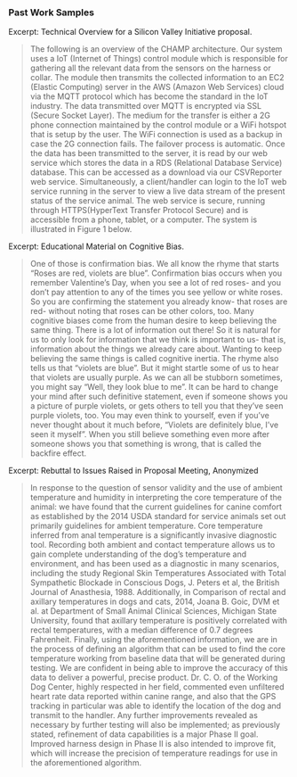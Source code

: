 
### Past Work Samples


Excerpt: Technical Overview for a Silicon Valley Initiative proposal. 

>The following is an overview of the CHAMP architecture. Our system uses a IoT (Internet of Things) control module which is responsible for gathering all the relevant data from the sensors on the harness or collar. The module then transmits the collected information to an EC2 (Elastic Computing) server in the AWS (Amazon Web Services) cloud via the MQTT protocol which has become the standard in the IoT industry. The data transmitted over MQTT is encrypted via SSL (Secure Socket Layer). The medium for the transfer is either a 2G phone connection maintained by the control module or a WiFi hotspot that is setup by the user. The WiFi connection is used as a backup in case the 2G connection fails. The failover process is automatic. Once the data has been transmitted to the server, it is read by our web service which stores the data in a RDS (Relational Database Service) database. This can be accessed as a download via our CSVReporter web service. Simultaneously, a client/handler can login to the IoT web service running in the server to view a live data stream of the present status of the service animal. The web service is secure, running through HTTPS(HyperText Transfer Protocol Secure) and is accessible from a phone, tablet, or a computer. The system is illustrated in Figure 1 below.


Excerpt:  Educational Material on Cognitive Bias.

> One of those is confirmation bias. We all know the rhyme that starts “Roses are red, violets are blue”. Confirmation bias occurs when you remember Valentine’s Day, when you see a lot of red roses- and you don’t pay attention to any of the times you see yellow or white roses. So you are confirming the statement you already know- that roses are red- without noting that roses can be other colors, too. Many cognitive biases come from the human desire to keep believing the same thing. There is a lot of information out there! So it is natural for us to only look for information that we think is important to us- that is, information about the things we already care about. Wanting to keep believing the same things is called cognitive inertia. The rhyme also tells us that “violets are blue”. But it might startle some of us to hear that violets are usually purple.  As we can all be stubborn sometimes, you might say “Well, they look blue to me”. It can be hard to change your mind after such definitive statement, even if someone shows you a picture of purple violets, or gets others to tell you that they’ve seen purple violets, too. You may even think to yourself, even if you’ve never thought about it much before, “Violets are definitely blue, I’ve seen it myself”. When you still believe something even more after someone shows you that something is wrong, that is called the backfire effect.


Excerpt: Rebuttal to Issues Raised in Proposal Meeting, Anonymized

> In response to the question of sensor validity and the use of ambient temperature and humidity in interpreting the core temperature of the animal: we have found that the current guidelines for canine comfort as established by the 2014 USDA standard for service animals set out primarily guidelines for ambient temperature. Core temperature inferred from anal temperature is a significantly invasive diagnostic tool. Recording both ambient and contact temperature allows us to gain complete understanding of the dog’s temperature and environment, and has been used as a diagnostic in many scenarios, including the study Regional Skin Temperatures Associated with Total Sympathetic Blockade in Conscious Dogs, J. Peters et al, the British Journal of Anasthesia, 1988. Additionally, in Comparison of rectal and axillary temperatures in dogs and cats, 2014, Joana B. Goic, DVM et al. at Department of Small Animal Clinical Sciences, Michigan State University, found that axillary temperature is positively correlated with rectal temperatures, with a median difference of 0.7 degrees Fahrenheit. Finally, using the aforementioned information, we are in the process of defining an algorithm that can be used to find the core temperature working from baseline data that will be generated during testing. We are confident in being able to improve the accuracy of this data to deliver a powerful, precise product. Dr. C. O. of the Working Dog Center, highly respected in her field, commented even unfiltered heart rate data reported within canine range, and also that the GPS tracking in particular was able to identify the location of the dog and transmit to the handler.  Any further improvements revealed as necessary by further testing will also be implemented; as previously stated, refinement of data capabilities is a major Phase II goal. Improved harness design in Phase II is also intended to improve fit, which will increase the precision of temperature readings for use in the aforementioned algorithm.
